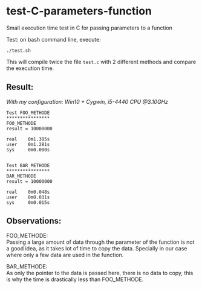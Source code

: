 # test-C-parameters-function
Small execution time test in C for passing parameters to a function

Test: on bash command line, execute:

    ./test.sh

This will compile twice the file `test.c` with 2 different methods and compare the execution time.

Result:
-------
*With my configuration: Win10 + Cygwin, i5-4440 CPU @3.10GHz*


    
    Test FOO_METHODE
    ****************
    FOO_METHODE
    result = 10000000
    
    real    0m1.305s
    user    0m1.281s
    sys     0m0.000s
    
    
    Test BAR_METHODE
    ****************
    BAR_METHODE
    result = 10000000
    
    real    0m0.048s
    user    0m0.031s
    sys     0m0.015s


Observations:
------------

FOO_METHODE:  
Passing a large amount of data through the parameter of the function is not a good idea, as it takes lot of time to copy the data. Specially in our case where only a few data are used in the function.

BAR_METHODE:  
As only the pointer to the data is passed here, there is no data to copy, this is why the time is drastically less than FOO_METHODE.

